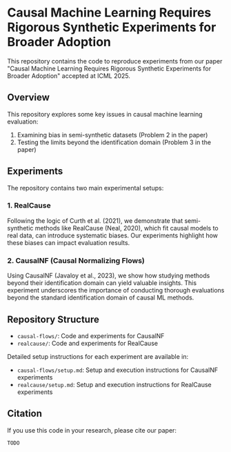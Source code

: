 # Causal Machine Learning Requires Rigorous Synthetic Experiments for Broader Adoption

This repository contains the code to reproduce experiments from our paper "Causal Machine Learning Requires Rigorous Synthetic Experiments for Broader Adoption" accepted at ICML 2025.

## Overview

This repository explores some key issues in causal machine learning evaluation:

1. Examining bias in semi-synthetic datasets (Problem 2 in the paper)
2. Testing the limits beyond the identification domain (Problem 3 in the paper)

## Experiments

The repository contains two main experimental setups:

### 1. RealCause

Following the logic of Curth et al. (2021), we demonstrate that semi-synthetic methods like RealCause (Neal, 2020), which fit causal models to real data, can introduce systematic biases. Our experiments highlight how these biases can impact evaluation results.

### 2. CausalNF (Causal Normalizing Flows)

Using CausalNF (Javaloy et al., 2023), we show how studying methods beyond their identification domain can yield valuable insights. This experiment underscores the importance of conducting thorough evaluations beyond the standard identification domain of causal ML methods.

## Repository Structure

- `causal-flows/`: Code and experiments for CausalNF
- `realcause/`: Code and experiments for RealCause

Detailed setup instructions for each experiment are available in:

- `causal-flows/setup.md`: Setup and execution instructions for CausalNF experiments
- `realcause/setup.md`: Setup and execution instructions for RealCause experiments

## Citation

If you use this code in your research, please cite our paper:

```
TODO
```
